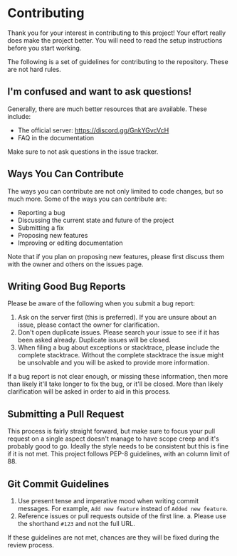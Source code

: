 # Contributing

Thank you for your interest in contributing to this project! Your effort really does make the project better.
You will need to read the setup instructions before you start working.

The following is a set of guidelines for contributing to the repository. These are not hard rules.

## I'm confused and want to ask questions!

Generally, there are much better resources that are available. These include:

- The official server: https://discord.gg/GnkYGvcVcH
- FAQ in the documentation

Make sure to not ask questions in the issue tracker.

## Ways You Can Contribute

The ways you can contribute are not only limited to code changes, but so much more.
Some of the ways you can contribute are:

- Reporting a bug
- Discussing the current state and future of the project
- Submitting a fix
- Proposing new features
- Improving or editing documentation

Note that if you plan on proposing new features, please first discuss them with the owner and others on the issues page.

## Writing Good Bug Reports

Please be aware of the following when you submit a bug report:

1. Ask on the server first (this is preferred). If you are unsure about an issue, please contact the owner for clarification.
2. Don't open duplicate issues. Please search your issue to see if it has been asked already. Duplicate issues will be closed.
3. When filing a bug about exceptions or stacktrace, please include the complete stacktrace. Without the complete stacktrace the issue might be unsolvable and you will be asked to provide more information.

If a bug report is not clear enough, or missing these information, then more than likely
it'll take longer to fix the bug, or it'll be closed. More than likely clarification will
be asked in order to aid in this process.

## Submitting a Pull Request

This process is fairly straight forward, but make sure to focus your pull request on a single aspect doesn't manage to have scope creep and it's probably good to go.
Ideally the style needs to be consistent but this is fine if it is not met. This project follows PEP-8 guidelines, with an column limit of 88.

## Git Commit Guidelines

1. Use present tense and imperative mood when writing commit messages. For example, `Add new feature` instead of `Added new feature`.
2. Reference issues or pull requests outside of the first line.
    a. Please use the shorthand ``#123`` and not the full URL.

If these guidelines are not met, chances are they will be fixed during the review process.
